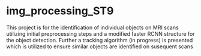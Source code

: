 # img_processing_ST9
This project is for the identification of individual objects on MRI scans utilizing initial preprocessing steps and a modified faster RCNN structure for the object detection. 
Further a tracking algorithm (in progress) is presented which is utilized to ensure similar objects are identified on susequent scans 
